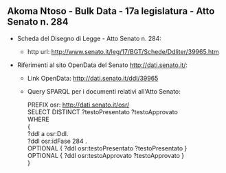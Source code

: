 ## Akoma Ntoso - Bulk Data - 17a legislatura - Atto Senato n. 284 ##

* Scheda del Disegno di Legge - Atto Senato n. 284:
	* http url: http://www.senato.it/leg/17/BGT/Schede/Ddliter/39965.htm

* Riferimenti al sito OpenData del Senato http://dati.senato.it/:
	* Link OpenData: http://dati.senato.it/ddl/39965
	* Query SPARQL per i documenti relativi all'Atto Senato:

        PREFIX osr: <http://dati.senato.it/osr/>  
		SELECT DISTINCT ?testoPresentato ?testoApprovato  
		WHERE  
		{  
		    ?ddl a osr:Ddl.  
		    ?ddl osr:idFase 284 .  
		    OPTIONAL { ?ddl osr:testoPresentato ?testoPresentato }  
		    OPTIONAL { ?ddl osr:testoApprovato ?testoApprovato }  
		}
		